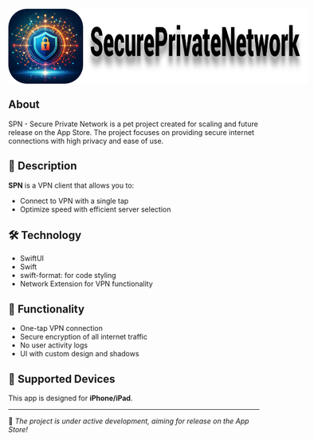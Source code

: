 <p align="left" style="display: flex; justify-content: flex-start;">
  <img src="/image/Icon.png" width="150" height="150"/>
<img src="/image/NameLogo.png" width="450" height="150"/>
</p> 

## About
SPN - Secure Private Network is a pet project created for scaling and future release on the App Store. The project focuses on providing secure internet connections with high privacy and ease of use.

## 🚀 Description
**SPN** is a VPN client that allows you to:
- Connect to VPN with a single tap
- Optimize speed with efficient server selection

## 🛠 Technology
* SwiftUI  
* Swift  
* swift-format: for code styling 
* Network Extension for VPN functionality 

## 📱 Functionality 
* One-tap VPN connection
* Secure encryption of all internet traffic
* No user activity logs
* UI with custom design and shadows  

## 📱 Supported Devices
This app is designed for **iPhone/iPad**.  

---
🚀 *The project is under active development, aiming for release on the App Store!*
